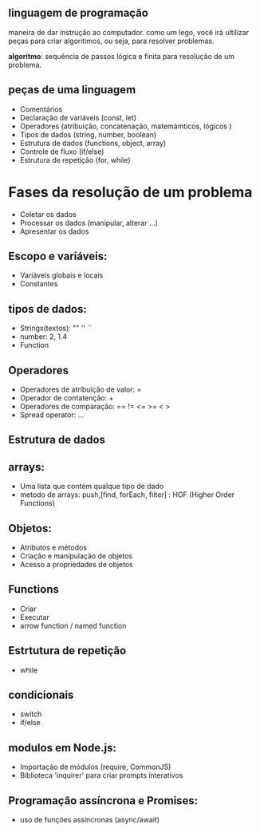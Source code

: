 
## linguagem de programação 

maneira de dar instrução ao computador.
como um lego, você irá ultílizar peças para criar algoritimos, ou seja, para resolver problemas.

**algoritmo**: sequência de passos lógica e finita para resolução de um problema.


## peças de uma linguagem 

- Comentários
- Declaração de variáveis (const, let)
- Operadores (atribuição, concatenação, matemámticos, lógicos )
- Tipos de dados (string, number, boolean)
- Estrutura de dados (functions, object, array)
- Controle de fluxo (if/else)
- Estrutura de repetição (for, while)

# Fases da resolução de um problema 

- Coletar os dados 
- Processar os dados (manipular, alterar ...)
- Apresentar os dados

## Escopo e variáveis:

- Variáveis globais e locais
- Constantes

## tipos de dados:

- Strings(textos): "" '' ``
- number: 2, 1.4 
- Function

## Operadores

- Operadores de atribuição de valor: =
- Operador de contatenção: +
- Operadores de comparação: == != <= >= < >
- Spread operator: ...
 
## Estrutura de dados 

## arrays:

- Uma lista que contém qualque tipo de dado 
- metodo de arrays: push,[find, forEach, filter] : HOF (Higher Order Functions)

## Objetos:

- Atributos e métodos 
- Criação e manipulação de objetos 
- Acesso a propriedades de objetos

## Functions 

- Criar
- Executar
- arrow function / named function

## Estrtutura de repetição 

- while

## condicionais

- switch
- if/else

## modulos em Node.js:

- Importação de módulos (require, CommonJS)
- Bíblioteca 'inquirer' para criar prompts ínterativos

## Programação assíncrona e Promises:

- uso de funções assíncronas (async/await)